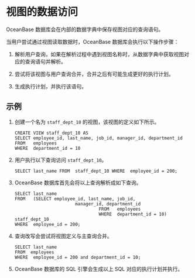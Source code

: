 # 视图的数据访问 

OceanBase 数据库会在内部的数据字典中保存视图对应的查询语句。

当用户尝试通过视图读取数据时，OceanBase 数据库会执行以下操作步骤：

1. 解析用户查询，如果在解析过程中遇到视图名称时，从数据字典中获取视图对应的查询语句并解析。

2. 尝试将该视图与用户查询合并，合并之后有可能生成更好的执行计划。

3. 生成执行计划，并执行该语句。

## 示例 

1. 创建一个名为 `staff_dept_10` 的视图，该视图的定义如下所示。

   ```plsql
   CREATE VIEW staff_dept_10 AS
   SELECT employee_id, last_name, job_id, manager_id, department_id
   FROM   employees
   WHERE  department_id = 10
   ``` 

2. 用户执行以下查询访问 `staff_dept_10`。

   ```plsql
   SELECT last_name FROM  staff_dept_10 WHERE  employee_id = 200;
   ```

3. OceanBase 数据库首先会将以上查询解析成如下查询。

   ```plsql
   SELECT last_name 
   FROM   (SELECT employee_id, last_name, job_id, 
                          manager_id, department_id
                                   FROM   employees
                                   WHERE  department_id = 10) staff_dept_10
   WHERE  employee_id = 200;
   ```

4. 查询改写会尝试将视图定义与主查询合并。

   ```plsql
   SELECT last_name 
   FROM  employees
   WHERE  employee_id = 200 and department_id = 10;
   ```

5. OceanBase 数据库的 SQL 引擎会生成以上 SQL 对应的执行计划并执行。

   



